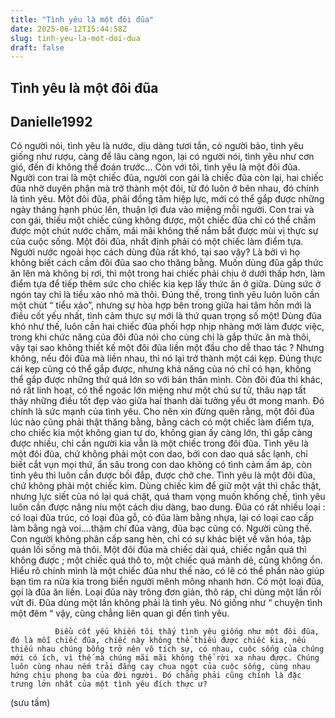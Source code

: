```yaml
---
title: "Tình yêu là một đôi đũa"
date: 2025-06-12T15:44:58Z
slug: tinh-yeu-la-mot-doi-dua
draft: false
---
```


## Tình yêu là một đôi đũa

## Danielle1992

Có người nói, tình yêu là nước, dịu dàng tươi tắn, có người bảo, tình yêu giống như rượu,  càng để lâu càng ngon,  lại có người nói, tình yêu như cơn gió, đến đi không thể đoán trước…
          Còn với tôi, tình yêu là một đôi đũa.          Người con trai là một chiếc đũa, người con gái là chiếc đũa còn lại, hai chiếc đũa nhờ duyên phận mà trở thành một đôi, từ đó luôn ở bên nhau, đó chính là tình yêu.
          Một đôi đũa, phải đồng tâm hiệp lực, mới có thể gắp được những ngày tháng hạnh phúc lên, thuận lợi đưa vào miệng mỗi người. Con trai và con gái, thiếu một chiếc cũng không được, một chiếc đũa chỉ có thể chấm được một chút nước chấm, mãi mãi không thể nắm bắt được mùi vị thực sự của cuộc sống.
          Một đôi đũa, nhất định phải có một chiếc làm điểm tựa. Người nước ngoài học cách dùng đũa rất khó, tại sao vậy? Là bởi vì họ không biết cách cầm đôi đũa sao cho thăng bằng. Muốn dùng đũa gắp thức ăn lên mà không bị rơi, thì một trong hai chiếc phải chịu ở dưới thấp hơn, làm điểm tựa để tiếp thêm sức cho chiếc kia kẹp lấy thức ăn ở giữa.                        Dùng sức ở ngón tay chỉ là tiểu xảo nhỏ mà thôi. Đúng thế, trong tình yêu luôn luôn cần một chút “ tiểu xảo”, nhưng sự hòa hợp bên trong giữa hai tâm hồn mới là điều cốt yếu nhất, tình cảm thực sự mới là thứ quan trọng số một!          Dùng đũa khó như thế, luôn cần hai chiếc đũa phối hợp nhịp nhàng mới làm được việc, trong khi chức năng của đôi đũa nói cho cùng chỉ là gắp thức ăn mà thôi, vậy tại sao không thiết kế một đôi đũa liền một đầu cho dễ thao tác ?  Nhưng không, nếu đôi đũa mà liền nhau, thì nó lại trở thành một cái kẹp. Đúng thực cái kẹp cũng có thể gắp được, nhưng khả năng của nó chỉ có hạn, không thể gắp được những thứ quá lớn so với bản thân mình. Còn đôi đũa thì khác, nó rất linh hoạt, có thể ngoác lớn miệng như một chú sư tử, thâu nạp tất thảy những điều tốt đẹp vào giữa hai thanh dài tưởng yếu ớt mong manh.                   Đó chính là sức mạnh của tình yêu. Cho nên xin đừng quên rằng, một đôi đũa lúc nào cũng phải thật thăng bằng, bằng cách có một chiếc làm điểm tựa, cho chiếc kia một không gian tự do, không gian ấy càng lớn, thì gắp càng được nhiều, chỉ cần người kia vẫn là một chiếc trong đôi đũa.            Tình yêu là một đôi đũa, chứ không phải một con dao, bởi con dao quá sắc lạnh, chỉ biết cắt vụn mọi thứ, ẩn sâu trong con dao không có tình cảm ấm áp, còn tình yêu thì luôn cần được bồi đắp, được chở che.
            Tình yêu là một đôi đũa, chứ không phải một chiếc kìm. Dùng chiếc kìm để giữ một vật thì chắc thật, nhưng lực siết của nó lại quá chặt, quá tham vọng muốn khống chế, tình yêu luôn cần được nâng niu một cách dịu dàng, bao dung.
Đũa có rất nhiều loại : có loại đũa trúc, có loại đũa gỗ, có đũa làm bằng nhựa, lại có loại cao cấp làm bằng ngà voi….thậm chí đũa vàng, đũa bạc cũng có. Người cũng thế. Con người không phân cấp sang hèn, chỉ có sự khác biệt về văn hóa, tập quán lối sống mà thôi. Một đôi đũa mà chiếc dài quá, chiếc ngắn quá thì không được ; một chiếc quá thô to, một chiếc quá mảnh dẻ, cũng không ổn. Hiểu rõ chính mình là một chiếc đũa như thế nào, có lẽ có thể phần nào giúp bạn tìm ra nửa kia trong biển người mênh mông nhanh hơn.
             Có một loại đũa, gọi là đũa ăn liền. Loại đũa này trông đơn giản, thô ráp, chỉ dùng một lần rồi vứt đi. Đũa dùng một lần không phải là tình yêu. Nó giống như “ chuyện tình một đêm “ vậy, cũng chẳng liên quan gì đến tình yêu.

              Điều cốt yếu khiến tôi thấy tình yêu giống như một đôi đũa, đó là mỗi chiếc đũa, chiếc này không thể thiếu được chiếc kia, nếu thiếu nhau chúng bỗng trở nên vô tích sự, có nhau, cuộc sống của chúng mới có ích, vì thế mà chúng mãi mãi không thể rời xa nhau được. Chúng luôn cùng nhau nếm trải đắng cay chua ngọt của cuộc sống, cùng nhau hứng chịu phong ba của đời người. Đó chẳng phải cũng chính là đặc trưng lớn nhất của một tình yêu đích thực ư?
 
(sưu tầm)